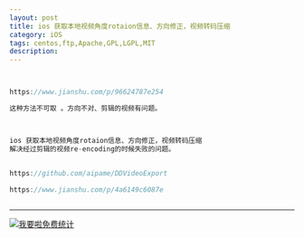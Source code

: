 ```yaml
---
layout: post
title: ios 获取本地视频角度rotaion信息、方向修正，视频转码压缩 
category: iOS
tags: centos,ftp,Apache,GPL,LGPL,MIT
description: 
---
```


```javascript


https://www.jianshu.com/p/96624787e254

这种方法不可取 。方向不对、剪辑的视频有问题。



ios 获取本地视频角度rotaion信息、方向修正，视频转码压缩 
解决经过剪辑的视频re-encoding的时候失败的问题。


https://github.com/aipame/DDVideoExport

https://www.jianshu.com/p/4a6149c6087e



```



---


<script language="javascript" type="text/javascript" src="//js.users.51.la/19176892.js"></script>
<noscript><a href="//www.51.la/?19176892" target="_blank"><img alt="&#x6211;&#x8981;&#x5566;&#x514D;&#x8D39;&#x7EDF;&#x8BA1;" src="//img.users.51.la/19176892.asp" style="border:none" /></a></noscript>

